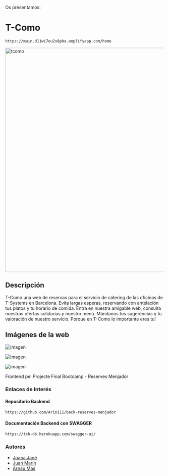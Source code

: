 Os presentamos:
# T-Como
```
https://main.d11wi7ou2x8pha.amplifyapp.com/home
```
<img width="710" alt="tcomo" src="https://user-images.githubusercontent.com/99611541/192163056-06d3e139-4820-4bd5-84f1-787532d89332.png">

## Descripción
T-Como una web de reservas para el servicio de cátering de las oficinas de T-Systems en Barcelona. Evita largas esperas, reservando con antelación tus platos y tu horario de comida. Entra en nuestra amigable web, consulta nuestras ofertas solidarias y nuestro menú. Mándanos tus sugerencias y tu valoración de nuestro servicio. Porque en T-Como lo importante eres tu!

## Imágenes de la web

![imagen](https://user-images.githubusercontent.com/99611541/192385308-cb0c9d8b-4817-472b-af8d-a9e325e5ed7c.png)

![imagen](https://user-images.githubusercontent.com/99611541/192385396-2b8d483d-d364-4946-9ba7-28866f100ab6.png)

![imagen](https://user-images.githubusercontent.com/99611541/192385512-92d2801e-ce97-4400-b8e1-64f0b30f48aa.png)


Frontend pel Projecte Final Bootcamp - Reserves Menjador


### Enlaces de Interés

#### Repositorio Backend
```
https://github.com/Arini11/back-reserves-menjador
```
#### Documentación Backend con SWAGGER
```
https://tch-db.herokuapp.com/swagger-ui/
```

### Autores

- [Joana Jané](https://github.com/JoneJoana)
- [Juan Marín](https://github.com/JuanMarinG)
- [Arnau Mas](https://github.com/Arini11)

